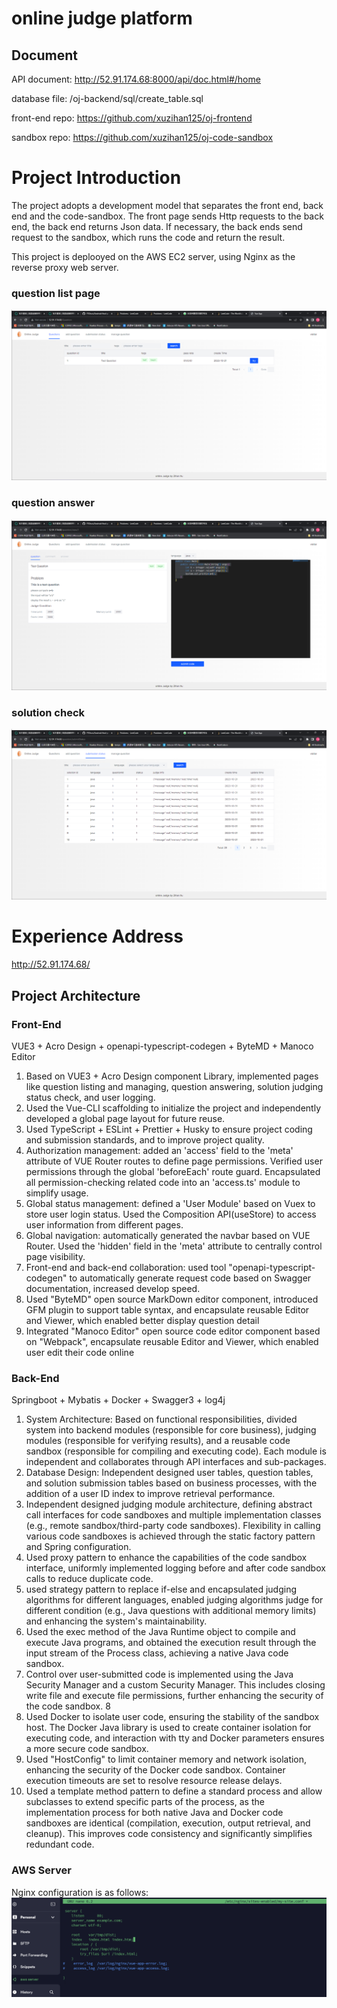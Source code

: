 # online judge platform 
## Document 
API document: http://52.91.174.68:8000/api/doc.html#/home

database file: /oj-backend/sql/create_table.sql

front-end repo: https://github.com/xuzihan125/oj-frontend

sandbox repo: https://github.com/xuzihan125/oj-code-sandbox

# Project Introduction
The project adopts a development model that separates the front end, back end and the code-sandbox. The front page sends Http requests to the back end, the back end returns Json data. If necessary, the back ends send request to the sandbox, which runs the code and return the result. 

This project is deplooyed on the AWS EC2 server, using Nginx as the reverse proxy web server.

### question list page 
![](doc/question_list.png)

### question answer
![](doc/question_answer.png)

### solution check
![](doc/solution_check.png)

# Experience Address
http://52.91.174.68/

## Project Architecture
### Front-End
VUE3 + Acro Design + openapi-typescript-codegen + ByteMD + Manoco Editor
1. Based on VUE3 + Acro Design component Library, implemented pages like question listing and managing, question answering, solution judging status check, and user logging.   
2. Used the Vue-CLI scaffolding to initialize the project and independently developed a global page layout for future reuse.
3. Used TypeScript + ESLint + Prettier + Husky to ensure project coding and submission standards, and to improve project quality.
4. Authorization management: added an 'access' field to the 'meta' attribute of VUE Router routes to define page permissions. Verified user permissions through the global 'beforeEach' route guard. Encapsulated all permission-checking related code into an 'access.ts' module to simplify usage.
5. Global status management: defined a 'User Module' based on Vuex to store user login status. Used the Composition API(useStore) to access user information from different pages. 
6. Global navigation: automatically generated the navbar based on VUE Router. Used the 'hidden' field in the 'meta' attribute to centrally control page visibility.
7. Front-end and back-end collaboration: used tool "openapi-typescript-codegen" to automatically generate request code based on Swagger documentation, increased develop speed.
9. Used "ByteMD" open source MarkDown editor component, introduced GFM plugin to support table syntax, and encapsulate reusable Editor and Viewer, which enabled better display question detail 
10. Integrated "Manoco Editor" open source code editor component based on "Webpack", encapsulate reusable Editor and Viewer, which enabled user edit their code online

### Back-End
Springboot + Mybatis + Docker + Swagger3 + log4j
1. System Architecture: Based on functional responsibilities, divided system into backend modules (responsible for core business), judging modules (responsible for verifying results), and a reusable code sandbox (responsible for compiling and executing code). Each module is independent and collaborates through API interfaces and sub-packages.
2. Database Design: Independent designed user tables, question tables, and solution submission tables based on business processes, with the addition of a user ID index to improve retrieval performance.
3. Independent designed judging module architecture, defining abstract call interfaces for code sandboxes and multiple implementation classes (e.g., remote sandbox/third-party code sandboxes). Flexibility in calling various code sandboxes is achieved through the static factory pattern and Spring configuration.
4. Used proxy pattern to enhance the capabilities of the code sandbox interface, uniformly implemented logging before and after code sandbox calls to reduce duplicate code.
5. used strategy pattern to replace if-else and encapsulated judging algorithms for different languages, enabled judging algorithms judge for different condition (e.g., Java questions with additional memory limits) and enhancing the system's maintainability.
6. Used the exec method of the Java Runtime object to compile and execute Java programs, and obtained the execution result through the input stream of the Process class, achieving a native Java code sandbox.
7. Control over user-submitted code is implemented using the Java Security Manager and a custom Security Manager. This includes closing write file and execute file permissions, further enhancing the security of the code sandbox. 8
8. Used Docker to isolate user code, ensuring the stability of the sandbox host. The Docker Java library is used to create container isolation for executing code, and interaction with tty and Docker parameters ensures a more secure code sandbox. 
9. Used "HostConfig" to limit container memory and network isolation, enhancing the security of the Docker code sandbox. Container execution timeouts are set to resolve resource release delays. 
10. Used a template method pattern to define a standard process and allow subclasses to extend specific parts of the process, as the implementation process for both native Java and Docker code sandboxes are identical (compilation, execution, output retrieval, and cleanup). This improves code consistency and significantly simplifies redundant code.

### AWS Server
Nginx configuration is as follows:
![](doc/nginx.png)


